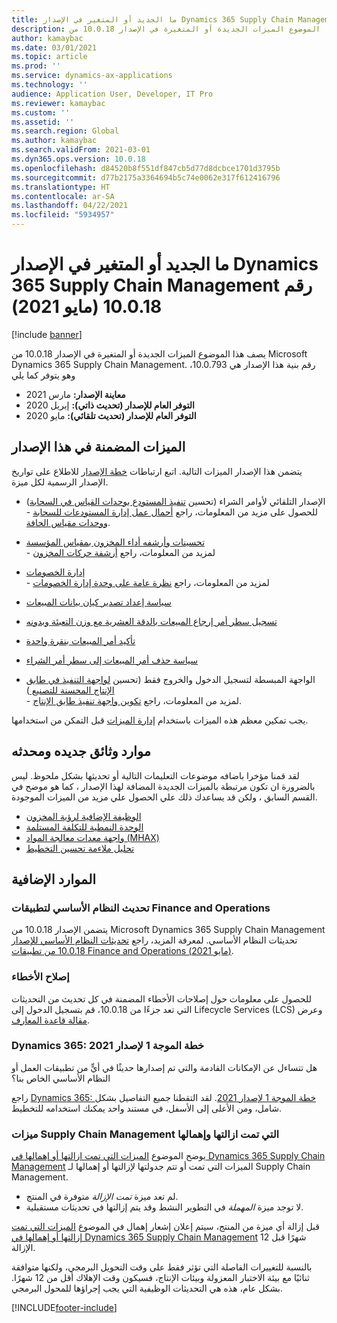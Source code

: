 ```yaml
---
title: ما الجديد أو المتغير في الإصدار Dynamics 365 Supply Chain Management رقم 10.0.18 (مايو 2021)
description: يصف هذا الموضوع الميزات الجديدة أو المتغيرة في الإصدار 10.0.18 من Dynamics 365 Supply Chain Management.
author: kamaybac
ms.date: 03/01/2021
ms.topic: article
ms.prod: ''
ms.service: dynamics-ax-applications
ms.technology: ''
audience: Application User, Developer, IT Pro
ms.reviewer: kamaybac
ms.custom: ''
ms.assetid: ''
ms.search.region: Global
ms.author: kamaybac
ms.search.validFrom: 2021-03-01
ms.dyn365.ops.version: 10.0.18
ms.openlocfilehash: d84520b8f551df847cb5d77d8dcbce1701d3795b
ms.sourcegitcommit: d77b2175a3364694b5c74e0062e317f612416796
ms.translationtype: HT
ms.contentlocale: ar-SA
ms.lasthandoff: 04/22/2021
ms.locfileid: "5934957"
---
```

# <a name="whats-new-or-changed-in-dynamics-365-supply-chain-management-version-10018-may-2021"></a>ما الجديد أو المتغير في الإصدار Dynamics 365 Supply Chain Management رقم 10.0.18 (مايو 2021)

[!include [banner](../includes/banner.md)]

يصف هذا الموضوع الميزات الجديدة أو المتغيرة في الإصدار 10.0.18 من Microsoft Dynamics 365 Supply Chain Management. رقم بنية هذا الإصدار هي 10.0.793، وهو يتوفر كما يلي

- **معاينة الإصدار:** مارس 2021
- **التوفر العام للإصدار (تحديث ذاتي):** إبريل 2020
- **التوفر العام للإصدار (تحديث تلقائي):** مايو 2020

## <a name="features-included-in-this-release"></a>الميزات المضمنة في هذا الإصدار

يتضمن هذا الإصدار الميزات التالية. اتبع ارتباطات [خطة الإصدار](/dynamics365-release-plan/2021wave1/finance-operations/dynamics365-supply-chain-management/planned-features) للاطلاع على تواريخ الإصدار الرسمية لكل ميزة.

- الإصدار التلقائي لأوامر الشراء (تحسين [تنفيذ المستودع بوحدات القياس في السحابة](/dynamics365-release-plan/2021wave1/finance-operations/dynamics365-supply-chain-management/warehouse-execution-scale-units-cloud))<br> - للحصول على مزيد من المعلومات، راجع [أحمال عمل إدارة المستودعات للسحابة ووحدات مقياس الحافة](../cloud-edge/cloud-edge-workload-warehousing.md).

- [تحسينات وأرشفه أداء المخزون بمقياس المؤسسة](/dynamics365-release-plan/2021wave1/finance-operations/dynamics365-supply-chain-management/enterprise-scale-inventory-performance-improvements-archiving)<br> - لمزيد من المعلومات، راجع [أرشفة حركات المخزون](../inventory/archive-inventory-transactions.md)

- [إدارة الخصومات](/dynamics365-release-plan/2021wave1/finance-operations/dynamics365-supply-chain-management/rebate-management)<br> - لمزيد من المعلومات، راجع [‏‫نظرة عامة على وحدة إدارة الخصومات](../rebate-management/rebate-management-overview.md)

- [سياسة إعداد تصدير كيان بيانات المبيعات](/dynamics365-release-plan/2021wave1/finance-operations/dynamics365-supply-chain-management/sales-data-entity-export-setup-policy)

- [تسجيل سطر أمر إرجاع المبيعات بالدقة العشرية مع وزن التعبئة وبدونه](/dynamics365-release-plan/2021wave1/finance-operations/dynamics365-supply-chain-management/sales-return-order-line-registration-decimal-precision-without-catch-weight)

- [تأكيد أمر المبيعات بنقرة واحدة](/dynamics365-release-plan/2021wave1/finance-operations/dynamics365-supply-chain-management/single-click-sales-order-confirmation)

- [سياسة حذف أمر المبيعات إلى سطر أمر الشراء](/dynamics365-release-plan/2021wave1/finance-operations/dynamics365-supply-chain-management/sales-order-purchase-order-line-deletion-policy)

- الواجهة المبسطة لتسجيل الدخول والخروج فقط (تحسين [لواجهة التنفيذ في طابق الإنتاج المحسنة للتصنيع ](/dynamics365-release-plan/2021wave1/finance-operations/dynamics365-supply-chain-management/enhanced-production-floor-execution-interface-manufacturing))<br> - لمزيد من المعلومات، راجع [تكوين واجهة تنفيذ طابق الإنتاج](../production-control/production-floor-execution-configure.md).

يجب تمكين معظم هذه الميزات باستخدام [إدارة الميزات](../../fin-ops-core/fin-ops/get-started/feature-management/feature-management-overview.md) قبل التمكن من استخدامها.

## <a name="new-and-updated-documentation-resources"></a>موارد وثائق جديده ومحدثه

لقد قمنا مؤخرا باضافه موضوعات التعليمات التالية أو تحديثها بشكل ملحوظ. ليس بالضرورة ان تكون مرتبطة بالميزات الجديدة المضافة لهذا الإصدار ، كما هو موضح في القسم السابق ، ولكن قد يساعدك ذلك علي الحصول علي مزيد من الميزات الموجودة.

- [الوظيفة الإضافية لرؤية المخزون](../inventory/inventory-visibility.md)
- [الوحدة النمطية للتكلفة المستلمة](../landed-cost/landed-cost-overview.md)
- [واجهة معدات معالجة المواد (MHAX)](../warehousing/mhax.md)
- [تحليل ملاءمة تحسين التخطيط](../master-planning/planning-optimization/planning-optimization-fit-analysis.md)

## <a name="additional-resources"></a>الموارد الإضافية

### <a name="platform-updates-for-finance-and-operations-apps"></a>تحديث النظام الأساسي لتطبيقات Finance and Operations

يتضمن الإصدار 10.0.18 من Microsoft Dynamics 365 Supply Chain Management تحديثات النظام الأساسي. لمعرفة المزيد، راجع [تحديثات النظام الأساسي للإصدار 10.0.18 من تطبيقات Finance and Operations (مايو 2021)](../../fin-ops-core/dev-itpro/get-started/whats-new-platform-updates-10-0-18.md).

### <a name="bug-fixes"></a>إصلاح الأخطاء

للحصول على معلومات حول إصلاحات الأخطاء المضمنة في كل تحديث من التحديثات التي تعد جزءًا من 10.0.18، قم بتسجيل الدخول إلى Lifecycle Services (LCS) وعرض [مقالة قاعدة المعارف](https://fix.lcs.dynamics.com/Issue/Details?bugId=561679&dbType=3&qc=13bb1641c1be430ead8b21ae3d4e0f800d5b81c39b3a56e890db1de7ede59e46).

### <a name="dynamics-365-2021-release-wave-1-plan"></a>Dynamics 365: خطة الموجة 1 لإصدار 2021

هل تتساءل عن الإمكانات القادمة والتي تم إصدارها حديثًا في أيٍّ من تطبيقات العمل أو النظام الأساسي الخاص بنا؟

راجع [Dynamics 365: خطة الموجة 1 لإصدار 2021](/dynamics365-release-plan/2021wave1/). لقد التقطنا جميع التفاصيل بشكل شامل، ومن الأعلى إلى الأسفل، في مستند واحد يمكنك استخدامه للتخطيط.

### <a name="removed-and-deprecated-supply-chain-management-features"></a>ميزات Supply Chain Management التي تمت ازالتها وإهمالها

يوضح الموضوع [الميزات التي تمت ازالتها أو إهمالها في Dynamics 365 Supply Chain Management](removed-deprecated-features-scm-updates.md) الميزات التي تمت أو تتم جدولتها لإزالتها أو إهمالها لـ Supply Chain Management.

- لم تعد ميزة *تمت الإزالة* متوفرة في المنتج.
- لا توجد ميزة *المهملة* في التطوير النشط وقد يتم إزالتها في تحديثات مستقبلية.

قبل إزالة أي ميزة من المنتج، سيتم إعلان إشعار إهمال في الموضوع [الميزات التي تمت إزالتها أو إهمالها في Dynamics 365 Supply Chain Management](removed-deprecated-features-scm-updates.md) 12 شهرًا قبل الإزالة.

بالنسبة للتغييرات الفاصلة التي تؤثر فقط على وقت التحويل البرمجي، ولكنها متوافقة ثنائيًا مع بيئة الاختبار المعزولة وبيئات الإنتاج، فسيكون وقت الإهلاك أقل من 12 شهرًا. بشكل عام، هذه هي التحديثات الوظيفية التي يجب إجراؤها للمحول البرمجي.


[!INCLUDE[footer-include](../../includes/footer-banner.md)]